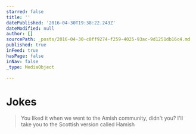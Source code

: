 ```yaml
---
starred: false
title: ''
datePublished: '2016-04-30T19:38:22.243Z'
dateModified: null
author: []
sourcePath: _posts/2016-04-30-c8ff9274-f259-4025-93ac-9d1251db16c4.md
published: true
inFeed: true
hasPage: false
inNav: false
_type: MediaObject

---
```

# Jokes

> You liked it when we went to the Amish community, didn't you? I'll take you to the Scottish version called Hamish